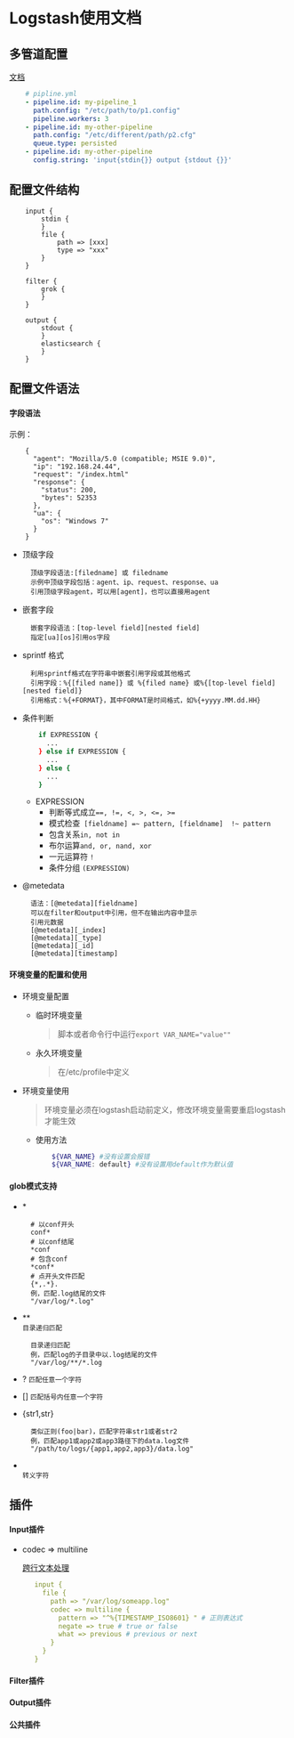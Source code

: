 # Logstash使用文档
## 多管道配置
[文档](<https://www.elastic.co/guide/en/logstash/current/pipeline-to-pipeline.html>)
```yaml
    # pipline.yml
    - pipeline.id: my-pipeline_1
      path.config: "/etc/path/to/p1.config"
      pipeline.workers: 3
    - pipeline.id: my-other-pipeline
      path.config: "/etc/different/path/p2.cfg"
      queue.type: persisted
    - pipeline.id: my-other-pipeline
      config.string: 'input{stdin{}} output {stdout {}}'  
```


## 配置文件结构
```editorconfig
    input {
        stdin {
        }
        file {
            path => [xxx]
            type => "xxx"
        }
    }
    
    filter {
        grok {
        }
    }
    
    output {
        stdout {
        }
        elasticsearch {
        }
    }
```


## 配置文件语法
#### 字段语法
示例：
```metadata json
    {
      "agent": "Mozilla/5.0 (compatible; MSIE 9.0)",
      "ip": "192.168.24.44",
      "request": "/index.html"
      "response": {
        "status": 200,
        "bytes": 52353
      },
      "ua": {
        "os": "Windows 7"
      }
    }
```
- 顶级字段
    ```text
      顶级字段语法:[filedname] 或 filedname
      示例中顶级字段包括：agent、ip、request、response、ua
      引用顶级字段agent，可以用[agent]，也可以直接用agent
    ```
    
    
- 嵌套字段
    ```text
      嵌套字段语法：[top-level field][nested field]
      指定[ua][os]引用os字段
    ```


- sprintf 格式
    ```text
      利用sprintf格式在字符串中嵌套引用字段或其他格式
      引用字段：%{[filed name]} 或 %{filed name} 或%{[top-level field][nested field]}
      引用格式：%{+FORMAT}，其中FORMAT是时间格式，如%{+yyyy.MM.dd.HH}
    ```  
    
    
- 条件判断
    ```bash
        if EXPRESSION {
          ...
        } else if EXPRESSION {
          ...
        } else {
          ...
        }
    ```
    - EXPRESSION
        - 判断等式成立` ==, !=, <, >, <=, >= `
        - 模式检查` [fieldname] =~ pattern, [fieldname]  !~ pattern`
        - 包含关系` in, not in `
        - 布尔运算` and, or, nand, xor `
        - 一元运算符 `!`
        - 条件分组 `(EXPRESSION)`
       
       
        
- @metedata
    ```text
      语法：[@metedata][fieldname]
      可以在filter和output中引用，但不在输出内容中显示
      引用元数据
      [@metedata][_index]      
      [@metedata][_type]      
      [@metedata][_id]      
      [@metedata][timestamp]      
    ```
    

#### 环境变量的配置和使用
- 环境变量配置
    - 临时环境变量
        > 脚本或者命令行中运行`export VAR_NAME="value""`
    - 永久环境变量        
        > 在/etc/profile中定义
        
    
- 环境变量使用
    > 环境变量必须在logstash启动前定义，修改环境变量需要重启logstash才能生效
    - 使用方法
        ```bash
            ${VAR_NAME} #没有设置会报错
            ${VAR_NAME: default} #没有设置用default作为默认值
        ```
        

#### glob模式支持
- \*
    ```text
      # 以conf开头
      conf*  
      # 以conf结尾
      *conf
      # 包含conf
      *conf*
      # 点开头文件匹配
      {*,.*}.
      例，匹配.log结尾的文件
      "/var/log/*.log"
    ```
    
- \*\*    
    `目录递归匹配`
    ```text
      目录递归匹配
      例，匹配log的子目录中以.log结尾的文件
      "/var/log/**/*.log
    ```
    
- ?
    `匹配任意一个字符`    
    
- []
    `匹配括号内任意一个字符`  
      
- {str1,str}
    ```text
      类似正则(foo|bar)，匹配字符串str1或者str2
      例，匹配app1或app2或app3路径下的data.log文件
      "/path/to/logs/{app1,app2,app3}/data.log"
    ```
    
- \
    `转义字符`
        


## 插件
#### Input插件
- codec => multiline 
    
    [跨行文本处理](<https://www.elastic.co/guide/en/logstash/current/multiline.html>)
     ```yaml
        input {
          file {
            path => "/var/log/someapp.log"
            codec => multiline {
              pattern => "^%{TIMESTAMP_ISO8601} " # 正则表达式
              negate => true # true or false
              what => previous # previous or next
            }
          }
        }
    ```

#### Filter插件
#### Output插件
#### 公共插件
                